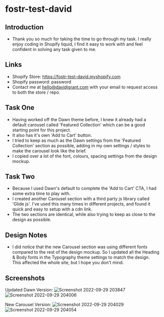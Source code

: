 # fostr-test-david

## Introduction
- Thank you so much for taking the time to go through my task. I really enjoy coding in Shopify liquid, I find it easy to work with and feel confident in solving any task given to me.

## Links
- Shopify Store: https://fostr-test-david.myshopify.com
- Shopify password: password
- Contact me at hello@davidjgrant.com with your email to request access to both the store / repo.

## Task One
- Having worked off the Dawn theme before, I knew it already had a default carousel called 'Featured Collection' which can be a good starting point for this project.
- It also has it's own 'Add to Cart' button.
- I tried to keep as much as the Dawn settings from the 'Featured Collection' section as possible, adding in my own settings / styles to make the carousel look like the brief.
- I copied over a lot of the font, colours, spacing settings from the design mockup.

## Task Two
- Because I used Dawn's default to complete the 'Add to Cart' CTA, I had some extra time to play with.
- I created another Carousel section with a third party js library called 'Glide js'. I've used this many times in different projects, and found it quick and easy to setup with a cdn link.
- The two sections are identical, while also trying to keep as close to the design as possible.

## Design Notes
- I did notice that the new Carousel section was using different fonts compared to the rest of the design mockup. So I updated all the Heading & Body fonts in the Typography theme settings to match the design. This affected the whole site, but I hope you don't mind.

## Screenshots
Updated Dawn Version:
![Screenshot 2022-09-29 203847](https://user-images.githubusercontent.com/5520778/193126917-0b193ac8-2b7f-4ef2-971d-6ef300cd3fdc.png)
![Screenshot 2022-09-29 204006](https://user-images.githubusercontent.com/5520778/193126919-6f3bfd97-e401-4ddc-9f9e-94aa61180306.png)

New Carousel Version:
![Screenshot 2022-09-29 204029](https://user-images.githubusercontent.com/5520778/193126970-cc4e6bda-ac1a-4183-8c32-1a8a0e6b7a27.png)
![Screenshot 2022-09-29 204054](https://user-images.githubusercontent.com/5520778/193126975-1290399b-69e6-4ab2-bbb8-d6bfc9a1f00a.png)
